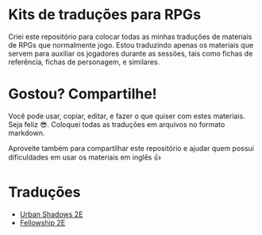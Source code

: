 # Kits de traduções para RPGs

Criei este repositório para colocar todas as minhas traduções de materiais de RPGs que normalmente jogo. Estou traduzindo apenas os materiais que servem para auxiliar os jogadores durante as sessões, tais como fichas de referência, fichas de personagem, e similares.

# Gostou? Compartilhe!

Você pode usar, copiar, editar, e fazer o que quiser com estes materiais. Seja feliz 😎. Coloquei todas as traduções em arquivos no formato markdown.

Aproveite também para compartilhar este repositório e ajudar quem possui dificuldades em usar os materiais em inglês 👍

# Traduções

- [Urban Shadows 2E](/Urban%20Shadows%202e/README.md)
- [Fellowship 2E](/Fellowship%202e/README.md)